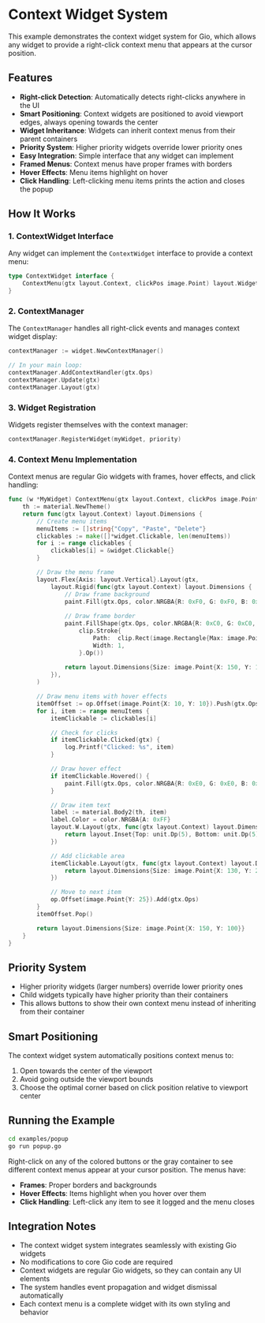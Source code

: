 # Context Widget System

This example demonstrates the context widget system for Gio, which allows any widget to provide a right-click context menu that appears at the cursor position.

## Features

- **Right-click Detection**: Automatically detects right-clicks anywhere in the UI
- **Smart Positioning**: Context widgets are positioned to avoid viewport edges, always opening towards the center
- **Widget Inheritance**: Widgets can inherit context menus from their parent containers
- **Priority System**: Higher priority widgets override lower priority ones
- **Easy Integration**: Simple interface that any widget can implement
- **Framed Menus**: Context menus have proper frames with borders
- **Hover Effects**: Menu items highlight on hover
- **Click Handling**: Left-clicking menu items prints the action and closes the popup

## How It Works

### 1. ContextWidget Interface

Any widget can implement the `ContextWidget` interface to provide a context menu:

```go
type ContextWidget interface {
    ContextMenu(gtx layout.Context, clickPos image.Point) layout.Widget
}
```

### 2. ContextManager

The `ContextManager` handles all right-click events and manages context widget display:

```go
contextManager := widget.NewContextManager()

// In your main loop:
contextManager.AddContextHandler(gtx.Ops)
contextManager.Update(gtx)
contextManager.Layout(gtx)
```

### 3. Widget Registration

Widgets register themselves with the context manager:

```go
contextManager.RegisterWidget(myWidget, priority)
```

### 4. Context Menu Implementation

Context menus are regular Gio widgets with frames, hover effects, and click handling:

```go
func (w *MyWidget) ContextMenu(gtx layout.Context, clickPos image.Point) layout.Widget {
    th := material.NewTheme()
    return func(gtx layout.Context) layout.Dimensions {
        // Create menu items
        menuItems := []string{"Copy", "Paste", "Delete"}
        clickables := make([]*widget.Clickable, len(menuItems))
        for i := range clickables {
            clickables[i] = &widget.Clickable{}
        }

        // Draw the menu frame
        layout.Flex{Axis: layout.Vertical}.Layout(gtx,
            layout.Rigid(func(gtx layout.Context) layout.Dimensions {
                // Draw frame background
                paint.Fill(gtx.Ops, color.NRGBA{R: 0xF0, G: 0xF0, B: 0xF0, A: 0xFF})
                
                // Draw frame border
                paint.FillShape(gtx.Ops, color.NRGBA{R: 0xC0, G: 0xC0, B: 0xC0, A: 0xFF},
                    clip.Stroke{
                        Path:  clip.Rect(image.Rectangle{Max: image.Point{X: 150, Y: 100}}).Path(),
                        Width: 1,
                    }.Op())
                
                return layout.Dimensions{Size: image.Point{X: 150, Y: 100}}
            }),
        )

        // Draw menu items with hover effects
        itemOffset := op.Offset(image.Point{X: 10, Y: 10}).Push(gtx.Ops)
        for i, item := range menuItems {
            itemClickable := clickables[i]

            // Check for clicks
            if itemClickable.Clicked(gtx) {
                log.Printf("Clicked: %s", item)
            }

            // Draw hover effect
            if itemClickable.Hovered() {
                paint.Fill(gtx.Ops, color.NRGBA{R: 0xE0, G: 0xE0, B: 0xFF, A: 0xFF})
            }

            // Draw item text
            label := material.Body2(th, item)
            label.Color = color.NRGBA{A: 0xFF}
            layout.W.Layout(gtx, func(gtx layout.Context) layout.Dimensions {
                return layout.Inset{Top: unit.Dp(5), Bottom: unit.Dp(5), Left: unit.Dp(10), Right: unit.Dp(10)}.Layout(gtx, label.Layout)
            })

            // Add clickable area
            itemClickable.Layout(gtx, func(gtx layout.Context) layout.Dimensions {
                return layout.Dimensions{Size: image.Point{X: 130, Y: 25}}
            })

            // Move to next item
            op.Offset(image.Point{Y: 25}).Add(gtx.Ops)
        }
        itemOffset.Pop()

        return layout.Dimensions{Size: image.Point{X: 150, Y: 100}}
    }
}
```

## Priority System

- Higher priority widgets (larger numbers) override lower priority ones
- Child widgets typically have higher priority than their containers
- This allows buttons to show their own context menu instead of inheriting from their container

## Smart Positioning

The context widget system automatically positions context menus to:

1. Open towards the center of the viewport
2. Avoid going outside the viewport bounds
3. Choose the optimal corner based on click position relative to viewport center

## Running the Example

```bash
cd examples/popup
go run popup.go
```

Right-click on any of the colored buttons or the gray container to see different context menus appear at your cursor position. The menus have:

- **Frames**: Proper borders and backgrounds
- **Hover Effects**: Items highlight when you hover over them
- **Click Handling**: Left-click any item to see it logged and the menu closes

## Integration Notes

- The context widget system integrates seamlessly with existing Gio widgets
- No modifications to core Gio code are required
- Context widgets are regular Gio widgets, so they can contain any UI elements
- The system handles event propagation and widget dismissal automatically
- Each context menu is a complete widget with its own styling and behavior
